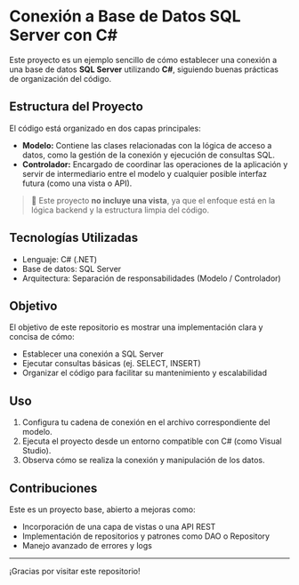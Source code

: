 # Conexión a Base de Datos SQL Server con C#

Este proyecto es un ejemplo sencillo de cómo establecer una conexión a una base de datos **SQL Server** utilizando **C#**, siguiendo buenas prácticas de organización del código.

## Estructura del Proyecto

El código está organizado en dos capas principales:

- **Modelo:** Contiene las clases relacionadas con la lógica de acceso a datos, como la gestión de la conexión y ejecución de consultas SQL.
- **Controlador:** Encargado de coordinar las operaciones de la aplicación y servir de intermediario entre el modelo y cualquier posible interfaz futura (como una vista o API).

> 🔧 Este proyecto **no incluye una vista**, ya que el enfoque está en la lógica backend y la estructura limpia del código.

## Tecnologías Utilizadas

- Lenguaje: C# (.NET)
- Base de datos: SQL Server
- Arquitectura: Separación de responsabilidades (Modelo / Controlador)

## Objetivo

El objetivo de este repositorio es mostrar una implementación clara y concisa de cómo:

- Establecer una conexión a SQL Server
- Ejecutar consultas básicas (ej. SELECT, INSERT)
- Organizar el código para facilitar su mantenimiento y escalabilidad

## Uso

1. Configura tu cadena de conexión en el archivo correspondiente del modelo.
2. Ejecuta el proyecto desde un entorno compatible con C# (como Visual Studio).
3. Observa cómo se realiza la conexión y manipulación de los datos.

## Contribuciones

Este es un proyecto base, abierto a mejoras como:

- Incorporación de una capa de vistas o una API REST
- Implementación de repositorios y patrones como DAO o Repository
- Manejo avanzado de errores y logs

---

¡Gracias por visitar este repositorio!
